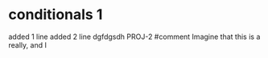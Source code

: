 # conditionals 1
added 1 line
added 2 line
dgfdgsdh
PROJ-2 #comment Imagine that this is a really, and I
